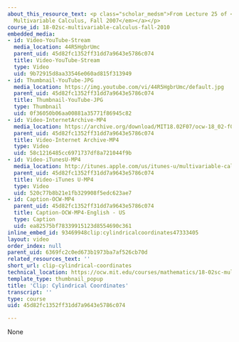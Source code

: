 ```yaml
---
about_this_resource_text: <p class="scholar_medsm">From Lecture 25 of <a href="http://ocw.mit.edu/courses/mathematics/18-02-multivariable-calculus-fall-2007/video-lectures/"><em>18.02
  Multivariable Calculus, Fall 2007</em></a></p>
course_id: 18-02sc-multivariable-calculus-fall-2010
embedded_media:
- id: Video-YouTube-Stream
  media_location: 44R5HgbrUmc
  parent_uid: 45d82fc1352ff31dd7a9643e5786c074
  title: Video-YouTube-Stream
  type: Video
  uid: 9b72915d8aa33546e060ad815f313949
- id: Thumbnail-YouTube-JPG
  media_location: https://img.youtube.com/vi/44R5HgbrUmc/default.jpg
  parent_uid: 45d82fc1352ff31dd7a9643e5786c074
  title: Thumbnail-YouTube-JPG
  type: Thumbnail
  uid: 0f36050b06aa00881a35771f86945c82
- id: Video-InternetArchive-MP4
  media_location: https://archive.org/download/MIT18.02F07/ocw-18_02-f07-lec25_300k.mp4
  parent_uid: 45d82fc1352ff31dd7a9643e5786c074
  title: Video-Internet Archive-MP4
  type: Video
  uid: 58c1216485cc6971737df8a721044f9b
- id: Video-iTunesU-MP4
  media_location: http://itunes.apple.com/us/itunes-u/multivariable-calculus-spring/id354869122
  parent_uid: 45d82fc1352ff31dd7a9643e5786c074
  title: Video-iTunes U-MP4
  type: Video
  uid: 520c77b8b21e1fb329908f5edc623ae7
- id: Caption-OCW-MP4
  parent_uid: 45d82fc1352ff31dd7a9643e5786c074
  title: Caption-OCW-MP4-English - US
  type: Caption
  uid: ea82575bf78339915123d8554690c361
inline_embed_id: 93469948clip:cylindricalcoordinates47333405
layout: video
order_index: null
parent_uid: 6369fc2c0ed673b1973ba7af526cb70d
related_resources_text: ''
short_url: clip-cylindrical-coordinates
technical_location: https://ocw.mit.edu/courses/mathematics/18-02sc-multivariable-calculus-fall-2010/4.-triple-integrals-and-surface-integrals-in-3-space/part-a-triple-integrals/session-74-triple-integrals-rectangular-and-cylindrical-coordinates/clip-cylindrical-coordinates
template_type: thumbnail_popup
title: 'Clip: Cylindrical Coordinates'
transcript: ''
type: course
uid: 45d82fc1352ff31dd7a9643e5786c074

---
```

None